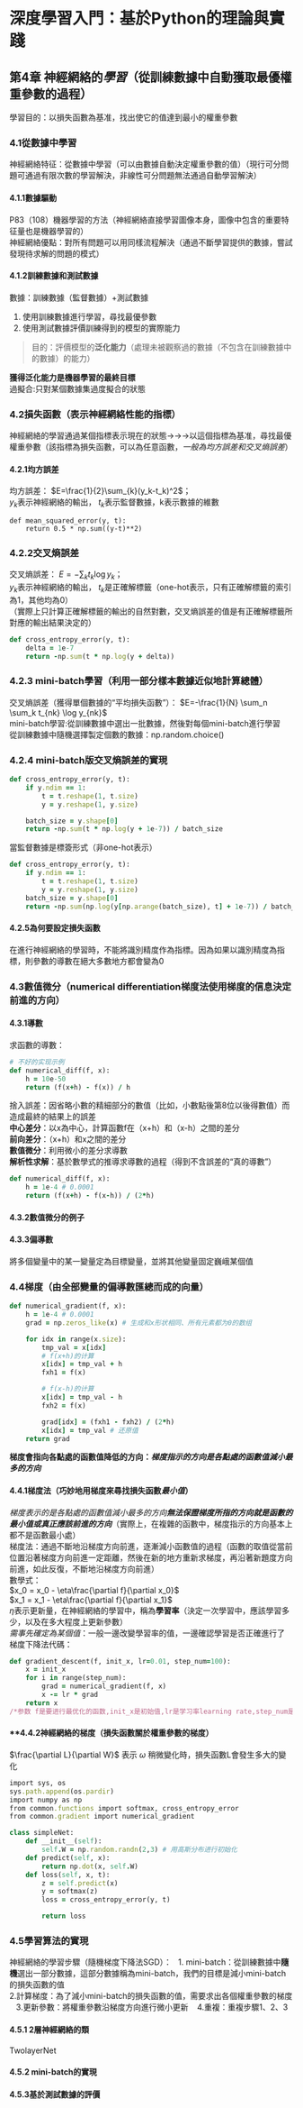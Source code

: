 # 深度學習入門：基於Python的理論與實踐  
## 第4章 神經網絡的*學習*（從訓練數據中自動獲取最優權重參數的過程）  
學習目的：以損失函數為基准，找出使它的值達到最小的權重參數  
### 4.1從數據中學習  
神經網絡特征：從數據中學習（可以由數據自動決定權重參數的值）（現行可分問題可通過有限次數的學習解決，非線性可分問題無法通過自動學習解決）  
#### 4.1.1數據驅動
P83（108）機器學習的方法（神經網絡直接學習圖像本身，圖像中包含的重要特征量也是機器學習的）  
神經網絡優點：對所有問題可以用同樣流程解決（通過不斷學習提供的數據，嘗試發現待求解的問題的模式）  
#### 4.1.2訓練數據和測試數據
數據：訓練數據（監督數據）+測試數據    
1. 使用訓練數據進行學習，尋找最優參數  
2. 使用測試數據評價訓練得到的模型的實際能力    
> 目的：評價模型的**泛化能力**（處理未被觀察過的數據（不包含在訓練數據中的數據）的能力）        

**獲得泛化能力是機器學習的最終目標**  
過擬合:只對某個數據集過度擬合的狀態
### 4.2損失函數（表示神經網絡性能的指標）    
神經網絡的學習通過某個指標表示現在的狀態→→→以這個指標為基准，尋找最優權重參數（該指標為損失函數，可以為任意函數，*一般為均方誤差和交叉熵誤差*）  
#### 4.2.1均方誤差              
均方誤差：
        $E=\frac{1}{2}\sum_{k}(y_k-t_k)^2$；  
        $y_k$表示神經網絡的輸出， $t_k$表示監督數據，k表示數據的維數       
```
def mean_squared_error(y, t):
    return 0.5 * np.sum((y-t)**2)
```
### 4.2.2交叉熵誤差       
交叉熵誤差：
          $E=-\sum_k t_k \log y_k$；  
          $y_k$表示神經網絡的輸出， $t_k$是正確解標籤（one-hot表示，只有正確解標籤的索引為1，其他均為0）  
（實際上只計算正確解標籤的輸出的自然對數，交叉熵誤差的值是有正確解標籤所對應的輸出結果決定的）  
```ruby
def cross_entropy_error(y, t):
    delta = 1e-7
    return -np.sum(t * np.log(y + delta))
```
### 4.2.3 mini-batch學習（利用一部分樣本數據近似地計算總體）  
交叉熵誤差（獲得單個數據的“平均損失函數”）：
$E=-\frac{1}{N} \sum_n \sum_k t_{nk} \log y_{nk}$  
mini-batch學習:從訓練數據中選出一批數據，然後對每個mini-batch進行學習   
從訓練數據中隨機選擇製定個數的數據：np.random.choice()   
### 4.2.4 mini-batch版交叉熵誤差的實現  
```ruby
def cross_entropy_error(y, t):
    if y.ndim == 1: 
        t = t.reshape(1, t.size)
        y = y.reshape(1, y.size)

    batch_size = y.shape[0]
    return -np.sum(t * np.log(y + 1e-7)) / batch_size
```
當監督數據是標簽形式（非one-hot表示）  
```ruby
def cross_entropy_error(y, t):
    if y.ndim == 1:
        t = t.reshape(1, t.size)
        y = y.reshape(1, y.size)
    batch_size = y.shape[0]
    return -np.sum(np.log(y[np.arange(batch_size), t] + 1e-7)) / batch_size
```
#### 4.2.5為何要設定損失函數    
在進行神經網絡的學習時，不能將識別精度作為指標。因為如果以識別精度為指標，則參數的導數在絕大多數地方都會變為0  
### 4.3數值微分（numerical differentiation梯度法使用梯度的信息決定前進的方向）
#### 4.3.1導數
求函數的導數：   
```ruby
# 不好的实现示例
def numerical_diff(f, x):
    h = 10e-50
    return (f(x+h) - f(x)) / h
```
捨入誤差：因省略小數的精細部分的數值（比如，小數點後第8位以後得數值）而造成最終的結果上的誤差  
**中心差分**：以x為中心，計算函數f在（x+h）和（x-h）之間的差分  
**前向差分**：（x+h）和x之間的差分  
**數值微分**：利用微小的差分求導數  
**解析性求解**：基於數學式的推導求導數的過程（得到不含誤差的“真的導數”） 
```ruby
def numerical_diff(f, x):
    h = 1e-4 # 0.0001     
    return (f(x+h) - f(x-h)) / (2*h)
```
#### 4.3.2數值微分的例子
#### 4.3.3偏導數
將多個變量中的某一變量定為目標變量，並將其他變量固定巍峨某個值  
### 4.4梯度（由全部變量的偏導數匯總而成的向量）  
```ruby
def numerical_gradient(f, x):
    h = 1e-4 # 0.0001
    grad = np.zeros_like(x) # 生成和x形状相同、所有元素都为0的数组

    for idx in range(x.size):
        tmp_val = x[idx]
        # f(x+h)的计算
        x[idx] = tmp_val + h
        fxh1 = f(x)

        # f(x-h)的计算
        x[idx] = tmp_val - h
        fxh2 = f(x)

        grad[idx] = (fxh1 - fxh2) / (2*h)
        x[idx] = tmp_val # 还原值
    return grad
```
**梯度會指向各點處的函數值降低的方向：*梯度指示的方向是各點處的函數值減小最多的方向***         
#### 4.4.1梯度法（巧妙地用梯度來尋找損失函數*最小值*）      
*梯度表示的是各點處的函數值減小最多的方向**無法保證梯度所指的方向就是函數的最小值或真正應該前進的方向***（實際上，在複雜的函數中，梯度指示的方向基本上都不是函數最小處）  
梯度法：通過不斷地沿梯度方向前進，逐漸減小函數值的過程（函數的取值從當前位置沿著梯度方向前進一定距離，然後在新的地方重新求梯度，再沿著新題度方向前進，如此反復，不斷地沿梯度方向前進）  
數學式：  
        $x_0 = x_0 - \eta\frac{\partial f}{\partial x_0}$  
        $x_1 = x_1 - \eta\frac{\partial f}{\partial x_1}$   
$\eta$表示更新量，在神經網絡的學習中，稱為**學習率**（決定一次學習中，應該學習多少，以及在多大程度上更新參數）  
        *需事先確定為某個值*：一般一邊改變學習率的值，一邊確認學習是否正確進行了  
梯度下降法代碼：  
```ruby
def gradient_descent(f, init_x, lr=0.01, step_num=100):
    x = init_x
    for i in range(step_num):
        grad = numerical_gradient(f, x)
        x -= lr * grad
    return x
/*参数 f是要进行最优化的函数,init_x是初始值,lr是学习率learning rate,step_num是梯度法的重复次数,numerical_gradient(f,x)会求函数的梯度，用该梯度乘以学习率得到的值进行更新操作，由 step_num指定重复的次数。*/
```
#### **4.4.2神經網絡的梯度（損失函數關於權重參數的梯度）             
$\frac{\partial L}{\partial W}$ 表示 $\omega$ 稍微變化時，損失函數L會發生多大的變化  
```ruby
import sys, os
sys.path.append(os.pardir)
import numpy as np
from common.functions import softmax, cross_entropy_error
from common.gradient import numerical_gradient

class simpleNet:
    def __init__(self):
        self.W = np.random.randn(2,3) # 用高斯分布进行初始化
    def predict(self, x):
        return np.dot(x, self.W)
    def loss(self, x, t):
        z = self.predict(x)
        y = softmax(z)
        loss = cross_entropy_error(y, t)

        return loss
```
### 4.5學習算法的實現
神經網絡的學習步驟（隨機梯度下降法SGD）：  
                  1. mini-batch：從訓練數據中**隨機**選出一部分數據，這部分數據稱為mini-batch，我們的目標是減小mini-batch的損失函數的值  
                  2.計算梯度：為了減小mini-batch的損失函數的值，需要求出各個權重參數的梯度    
                  3.更新參數：將權重參數沿梯度方向進行微小更新    
                  4.重複：重複步驟1、2、3  
#### 4.5.1 2層神經網絡的類
TwolayerNet
#### 4.5.2 mini-batch的實現
#### 4.5.3基於測試數據的評價
                  


          
